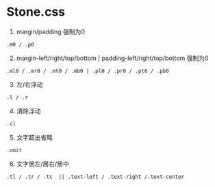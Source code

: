 # Stone.css


1. margin/padding 强制为0
```
.m0 / .p0
```
2. margin-left/right/top/bottom | padding-left/right/top/bottom 强制为0
```
.ml0 / .mr0 / .mt0 / .mb0 | .pl0 / .pr0 / .pt0 / .pb0
```
3. 左/右浮动
```
.l / .r
```
4. 清除浮动
```
.cl
```
5. 文字超出省略
```
.omit
```
6. 文字居左/居右/居中
```
.tl / .tr / .tc  || .text-left / .text-right /.text-center
```
